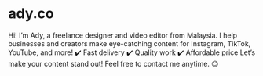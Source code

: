 # ady.co
Hi! I’m Ady, a freelance designer and video editor from Malaysia. I help businesses and creators make eye-catching content for Instagram, TikTok, YouTube, and more!    ✔️ Fast delivery   ✔️ Quality work   ✔️ Affordable price    Let’s make your content stand out! Feel free to contact me anytime. 😊
